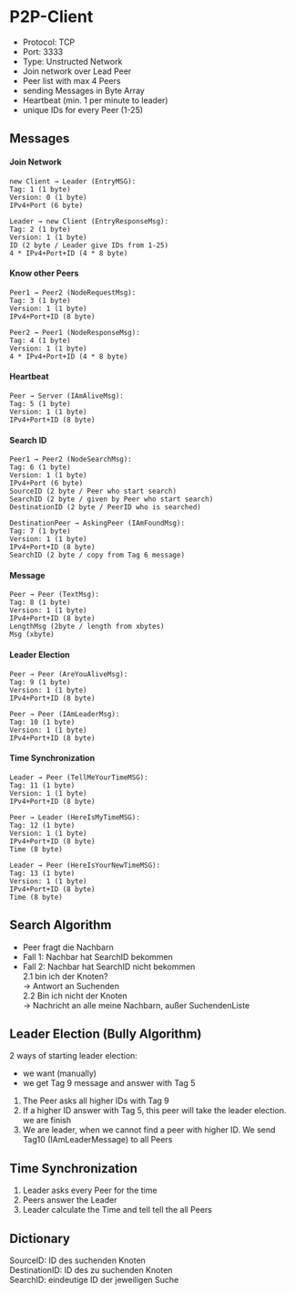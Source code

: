 # P2P-Client

- Protocol: TCP
- Port: 3333
- Type: Unstructed Network
- Join network over Lead Peer
- Peer list with max 4 Peers
- sending Messages in Byte Array
- Heartbeat (min. 1 per minute to leader)
- unique IDs for every Peer (1-25)

## Messages

#### Join Network
```
new Client → Leader (EntryMSG):    
Tag: 1 (1 byte)  
Version: 0 (1 byte)  
IPv4+Port (6 byte)  
```
```
Leader → new Client (EntryResponseMsg):   
Tag: 2 (1 byte)  
Version: 1 (1 byte)  
ID (2 byte / Leader give IDs from 1-25)  
4 * IPv4+Port+ID (4 * 8 byte)  
```
#### Know other Peers
```
Peer1 → Peer2 (NodeRequestMsg):  
Tag: 3 (1 byte)  
Version: 1 (1 byte)  
IPv4+Port+ID (8 byte)  
```
```
Peer2 → Peer1 (NodeResponseMsg):  
Tag: 4 (1 byte)  
Version: 1 (1 byte)  
4 * IPv4+Port+ID (4 * 8 byte)  
```
#### Heartbeat
```
Peer → Server (IAmAliveMsg):  
Tag: 5 (1 byte)  
Version: 1 (1 byte)  
IPv4+Port+ID (8 byte)  
```
#### Search ID
```
Peer1 → Peer2 (NodeSearchMsg):  
Tag: 6 (1 byte)  
Version: 1 (1 byte)  
IPv4+Port (6 byte)  
SourceID (2 byte / Peer who start search)  
SearchID (2 byte / given by Peer who start search)  
DestinationID (2 byte / PeerID who is searched)  
```
```
DestinationPeer → AskingPeer (IAmFoundMsg):  
Tag: 7 (1 byte)  
Version: 1 (1 byte)  
IPv4+Port+ID (8 byte)    
SearchID (2 byte / copy from Tag 6 message)  
```
#### Message
```
Peer → Peer (TextMsg):   
Tag: 8 (1 byte)  
Version: 1 (1 byte)  
IPv4+Port+ID (8 byte)  
LengthMsg (2byte / length from xbytes)  
Msg (xbyte)  
```
#### Leader Election
```
Peer → Peer (AreYouAliveMsg):  
Tag: 9 (1 byte)  
Version: 1 (1 byte)  
IPv4+Port+ID (8 byte)  
```
```
Peer → Peer (IAmLeaderMsg):  
Tag: 10 (1 byte)  
Version: 1 (1 byte)  
IPv4+Port+ID (8 byte)  
```
#### Time Synchronization
```
Leader → Peer (TellMeYourTimeMSG):  
Tag: 11 (1 byte)  
Version: 1 (1 byte)  
IPv4+Port+ID (8 byte)  
```
```
Peer → Leader (HereIsMyTimeMSG):  
Tag: 12 (1 byte)  
Version: 1 (1 byte)  
IPv4+Port+ID (8 byte)
Time (8 byte)  
```
```
Leader → Peer (HereIsYourNewTimeMSG):  
Tag: 13 (1 byte)  
Version: 1 (1 byte)  
IPv4+Port+ID (8 byte)
Time (8 byte)
```

## Search Algorithm

- Peer fragt die Nachbarn  
- Fall 1: Nachbar hat SearchID bekommen  
- Fall 2: Nachbar hat SearchID nicht bekommen  
2.1 bin ich der Knoten?  
→ Antwort an Suchenden  
2.2 Bin ich nicht der Knoten  
→ Nachricht an alle meine Nachbarn, außer SuchendenListe  

## Leader Election (Bully Algorithm)

2 ways of starting leader election:  
- we want (manually)  
- we get Tag 9 message and answer with Tag 5  

1. The Peer asks all higher IDs with Tag 9  
2. If a higher ID answer with Tag 5, this peer will take the leader election. we are finish  
3. We are leader, when we cannot find a peer with higher ID. We send Tag10 (IAmLeaderMessage) to all Peers  

## Time Synchronization

1. Leader asks every Peer for the time
2. Peers answer the Leader
3. Leader calculate the Time and tell tell the all Peers

## Dictionary
SourceID: ID des suchenden Knoten  
DestinationID: ID des zu suchenden Knoten  
SearchID: eindeutige ID der jeweiligen Suche
